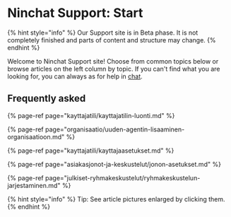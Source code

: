 # Ninchat Support: Start

{% hint style="info" %}
Our Support site is in Beta phase. It is not completely finished and parts of content and structure may change.
{% endhint %}

Welcome to Ninchat Support site! Choose from common topics below or browse articles on the left column by topic. If you can't find what you are looking for, you can always as for help in [chat](https://ninchat.com/contact). 

## Frequently asked

{% page-ref page="kayttajatili/kayttajatilin-luonti.md" %}

{% page-ref page="organisaatio/uuden-agentin-lisaaminen-organisaatioon.md" %}

{% page-ref page="kayttajatili/kayttajaasetukset.md" %}

{% page-ref page="asiakasjonot-ja-keskustelut/jonon-asetukset.md" %}

{% page-ref page="julkiset-ryhmakeskustelut/ryhmakeskustelun-jarjestaminen.md" %}

 

{% hint style="info" %}
Tip: See article pictures enlarged by clicking them.
{% endhint %}



